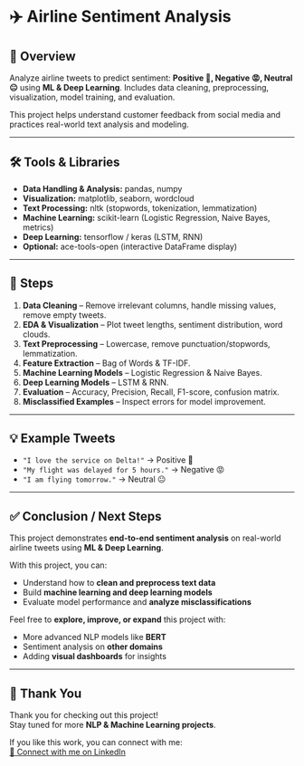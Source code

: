 # ✈️ Airline Sentiment Analysis

## 📝 Overview
Analyze airline tweets to predict sentiment: **Positive 🙂, Negative 😡, Neutral 😐** using **ML & Deep Learning**. Includes data cleaning, preprocessing, visualization, model training, and evaluation.

This project helps understand customer feedback from social media and practices real-world text analysis and modeling.

---

## 🛠️ Tools & Libraries
- **Data Handling & Analysis:** pandas, numpy  
- **Visualization:** matplotlib, seaborn, wordcloud  
- **Text Processing:** nltk (stopwords, tokenization, lemmatization)  
- **Machine Learning:** scikit-learn (Logistic Regression, Naive Bayes, metrics)  
- **Deep Learning:** tensorflow / keras (LSTM, RNN)  
- **Optional:** ace-tools-open (interactive DataFrame display)  

---

## 🔧 Steps
1. **Data Cleaning** – Remove irrelevant columns, handle missing values, remove empty tweets.  
2. **EDA & Visualization** – Plot tweet lengths, sentiment distribution, word clouds.  
3. **Text Preprocessing** – Lowercase, remove punctuation/stopwords, lemmatization.  
4. **Feature Extraction** – Bag of Words & TF-IDF.  
5. **Machine Learning Models** – Logistic Regression & Naive Bayes.  
6. **Deep Learning Models** – LSTM & RNN.  
7. **Evaluation** – Accuracy, Precision, Recall, F1-score, confusion matrix.  
8. **Misclassified Examples** – Inspect errors for model improvement.

---

## 💡 Example Tweets
- `"I love the service on Delta!"` → Positive 🙂  
- `"My flight was delayed for 5 hours."` → Negative 😡  
- `"I am flying tomorrow."` → Neutral 😐  

---

## ✅ Conclusion / Next Steps
This project demonstrates **end-to-end sentiment analysis** on real-world airline tweets using **ML & Deep Learning**.  

With this project, you can:  
- Understand how to **clean and preprocess text data**  
- Build **machine learning and deep learning models**  
- Evaluate model performance and **analyze misclassifications**  

Feel free to **explore, improve, or expand** this project with:  
- More advanced NLP models like **BERT**  
- Sentiment analysis on **other domains**  
- Adding **visual dashboards** for insights  

---

## 🙏 Thank You
Thank you for checking out this project!  
Stay tuned for more **NLP & Machine Learning projects**.  

If you like this work, you can connect with me:  
[🔗 Connect with me on LinkedIn](https://www.linkedin.com/in/dharu-manne/)
